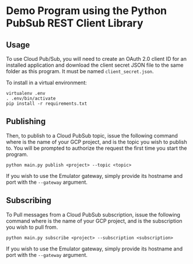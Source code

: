 # Demo Program using the Python PubSub REST Client Library

## Usage
To use Cloud Pub/Sub, you will need to create an OAuth 2.0 client ID for an
installed application and download the client secret JSON file to the same
folder as this program. It must be named `client_secret.json`.

To install in a virtual environment:
```
virtualenv .env
. .env/bin/activate
pip install -r requirements.txt
```

## Publishing
Then, to publish to a Cloud PubSub topic, issue the following command where
**<project>** is the name of your GCP project, and **<topic>** is the topic
you wish to publish to. You will be prompted to authorize the request the
first time you start the program.

`python main.py publish <project> --topic <topic>`

If you wish to use the Emulator gateway, simply provide its hostname and port with the `--gateway`
argument.

## Subscribing
To Pull messages from a Cloud PubSub subscription, issue the following command
where **<project>** is the name of your GCP project, and **<subscription>** is
the subscription you wish to pull from.

`python main.py subscribe <project> --subscription <subscription>`

If you wish to use the Emulator gateway, simply provide its hostname and port with the `--gateway`
argument.

